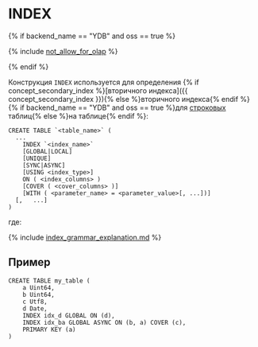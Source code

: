 # INDEX

{% if backend_name == "YDB" and oss == true %}

{% include [not_allow_for_olap](../../../../_includes/not_allow_for_olap_note.md) %}

{% endif %}

Конструкция `INDEX` используется для определения {% if concept_secondary_index %}[вторичного индекса]({{ concept_secondary_index }}){% else %}вторичного индекса{% endif %} {% if backend_name == "YDB" and oss == true %}для [строковых](../../../../concepts/datamodel/table.md#row-oriented-tables) таблиц{% else %}на таблице{% endif %}:

```yql
CREATE TABLE `<table_name>` (
  ...
    INDEX `<index_name>`
    [GLOBAL|LOCAL]
    [UNIQUE]
    [SYNC|ASYNC]
    [USING <index_type>]
    ON ( <index_columns> )
    [COVER ( <cover_columns> )]
    [WITH ( <parameter_name> = <parameter_value>[, ...])]
  [,   ...]
)
```

где:

{% include [index_grammar_explanation.md](../_includes/index_grammar_explanation.md) %}

## Пример

```yql
CREATE TABLE my_table (
    a Uint64,
    b Uint64,
    c Utf8,
    d Date,
    INDEX idx_d GLOBAL ON (d),
    INDEX idx_ba GLOBAL ASYNC ON (b, a) COVER (c),
    PRIMARY KEY (a)
)
```
